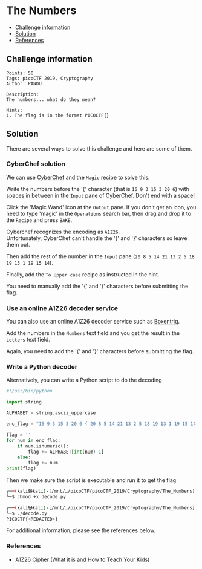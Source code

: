 # The Numbers

- [Challenge information](#challenge-information)
- [Solution](#solution)
- [References](#references)

## Challenge information
```
Points: 50
Tags: picoCTF 2019, Cryptography
Author: PANDU

Description:
The numbers... what do they mean?

Hints:
1. The flag is in the format PICOCTF{}
```

## Solution

There are several ways to solve this challenge and here are some of them.

### CyberChef solution

We can use [CyberChef](https://gchq.github.io/CyberChef/) and the `Magic` recipe to solve this.

Write the numbers before the '{' character (that is `16 9 3 15 3 20 6`) with spaces in between in the `Input` pane of CyberChef. Don't end with a space!

Click the 'Magic Wand' icon at the `Output` pane. 
If you don't get an icon, you need to type 'magic' in the `Operations` search bar, then drag and drop it to the `Recipe` and press `BAKE`.

Cyberchef recognizes the encoding as `A1Z26`.  
Unfortunately, CyberChef can't handle the '{' and '}' characters so leave them out.

Then add the rest of the number in the `Input` pane (`20 8 5 14 21 13 2 5 18 19 13 1 19 15 14`).

Finally, add the `To Upper case` recipe as instructed in the hint.

You need to manually add the '{' and '}' characters before submitting the flag.

### Use an online A1Z26 decoder service

You can also use an online A1Z26 decoder service such as [Boxentriq](https://www.boxentriq.com/code-breaking/a1z26).

Add the numbers in the `Numbers` text field and you get the result in the `Letters` text field.

Again, you need to add the '{' and '}' characters before submitting the flag.

### Write a Python decoder

Alternatively, you can write a Python script to do the decoding
```python
#!/usr/bin/python

import string

ALPHABET = string.ascii_uppercase

enc_flag = "16 9 3 15 3 20 6 { 20 8 5 14 21 13 2 5 18 19 13 1 19 15 14 }".split()

flag = ''
for num in enc_flag:
    if num.isnumeric():
        flag += ALPHABET[int(num)-1]
    else:
        flag += num
print(flag)
```

Then we make sure the script is executable and run it to get the flag
```bash
┌──(kali㉿kali)-[/mnt/…/picoCTF/picoCTF_2019/Cryptography/The_Numbers]
└─$ chmod +x decode.py 

┌──(kali㉿kali)-[/mnt/…/picoCTF/picoCTF_2019/Cryptography/The_Numbers]
└─$ ./decode.py
PICOCTF{<REDACTED>}
```

For additional information, please see the references below.

### References

- [A1Z26 Cipher (What it is and How to Teach Your Kids)](https://dadstuffsite.com/a1z26-cipher-what-it-is-and-how-to-teach-your-kids/)
